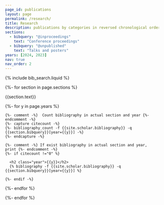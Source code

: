 ```yaml
---
page_id: publications
layout: page
permalink: /research/
title: Research
description: publications by categories in reversed chronological order. generated by jekyll-scholar.
sections:
  - bibquery: "@inproceedings"
    text: "Conference proceedings"
  - bibquery: "@unpublished"
    text: "Talks and posters"
years: [2024, 2023]
nav: true
nav_order: 2
---
```


<!-- _pages/publications.md -->

<!-- Bibsearch Feature -->

{% include bib_search.liquid %}

<div class="publications">

{%- for section in page.sections %}
  <a id="{{section.text}}"></a>
  <p class="bibtitle">{{section.text}}</p>
  {%- for y in page.years %}

    {%- comment -%}  Count bibliography in actual section and year {%- endcomment -%}
    {%- capture citecount -%}
    {%- bibliography_count -f {{site.scholar.bibliography}} -q {{section.bibquery}}[year={{y}}] -%}
    {%- endcapture -%}

    {%- comment -%} If exist bibliography in actual section and year, print {%- endcomment -%}
    {%- if citecount !="0" %}

      <h2 class="year">{{y}}</h2>
      {% bibliography -f {{site.scholar.bibliography}} -q {{section.bibquery}}[year={{y}}] %}

    {%- endif -%}

  {%- endfor %}

{%- endfor %}

</div>

